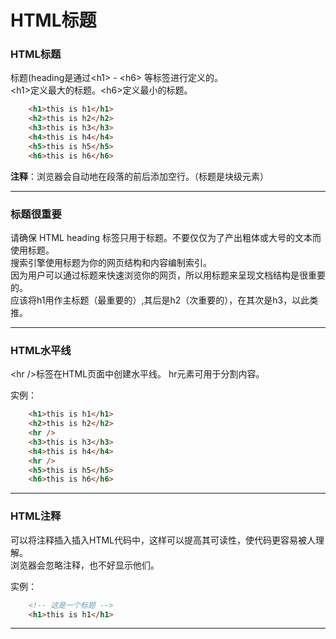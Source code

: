 # HTML标题

### HTML标题

标题(heading是通过\<h1> - \<h6> 等标签进行定义的。  
\<h1>定义最大的标题。\<h6>定义最小的标题。

```html
    <h1>this is h1</h1>
    <h2>this is h2</h2>
    <h3>this is h3</h3>
    <h4>this is h4</h4>
    <h5>this is h5</h5>
    <h6>this is h6</h6>
```
**注释**：浏览器会自动地在段落的前后添加空行。（标题是块级元素）

***

### 标题很重要

请确保 HTML heading 标签只用于标题。不要仅仅为了产出粗体或大号的文本而使用标题。  
搜索引擎使用标题为你的网页结构和内容编制索引。  
因为用户可以通过标题来快速浏览你的网页，所以用标题来呈现文档结构是很重要的。  
应该将h1用作主标题（最重要的）,其后是h2（次重要的），在其次是h3，以此类推。

***

### HTML水平线

\<hr />标签在HTML页面中创建水平线。
hr元素可用于分割内容。

实例：

```html
    <h1>this is h1</h1>
    <h2>this is h2</h2>
    <hr />
    <h3>this is h3</h3>
    <h4>this is h4</h4>
    <hr />
    <h5>this is h5</h5>
    <h6>this is h6</h6>
```

***

### HTML注释

可以将注释插入插入HTML代码中，这样可以提高其可读性，使代码更容易被人理解。  
浏览器会忽略注释，也不好显示他们。  

实例：

```html
    <!-- 这是一个标题 -->
    <h1>this is h1</h1>
```

***